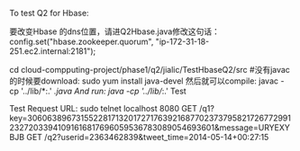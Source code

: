 
To test
Q2 for Hbase:



要改变Hbase 的dns位置，请进Q2Hbase.java修改这句话：
config.set("hbase.zookeeper.quorum", "ip-172-31-18-251.ec2.internal:2181");

cd cloud-compputing-project/phase1/q2/jialic/TestHbaseQ2/src
#没有javac的时候要download:
sudo yum install java-devel
然后就可以compile:
javac -cp '../lib/*:.' *.java
And run:
java -cp '../lib/*:.' Test





Test Request URL:
sudo telnet localhost 8080
GET /q1?key=306063896731552281713201727176392168770237379582172677299123272033941091616817696059536783089054693601&message=URYEXYBJB
GET /q2?userid=2363462839&tweet_time=2014-05-14+00:27:15

